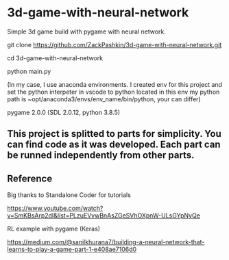 # 3d-game-with-neural-network

Simple 3d game build with pygame  with neural network.


git clone https://github.com/ZackPashkin/3d-game-with-neural-network.git

cd 3d-game-with-neural-network

python main.py

(In my case, I use anaconda environments. I created env for this project and set the python interpeter in vscode to python located in this env my python path is ~opt/anaconda3/envs/env_name/bin/python, your can differ)

 pygame 2.0.0 (SDL 2.0.12, python 3.8.5)

## This project is splitted to parts for simplicity. You can find code as it was developed. Each part can be runned independently from other parts. 







## Reference

Big thanks to Standalone Coder for tutorials

https://www.youtube.com/watch?v=SmKBsArp2dI&list=PLzuEVvwBnAsZGeSVhOXpnW-ULsGYpNyQe

RL example with pygame (Keras)

https://medium.com/@sanilkhurana7/building-a-neural-network-that-learns-to-play-a-game-part-1-e408ae7106d0
